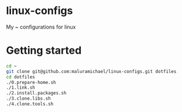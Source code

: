 # linux-configs
My ~ configurations for linux

# Getting started

```sh
cd ~
git clone git@github.com:maluramichael/linux-configs.git dotfiles
cd dotfiles
./0.prepare-home.sh
./1.link.sh
./2.install.packages.sh
./3.clone.libs.sh
./4.clone.tools.sh
```

